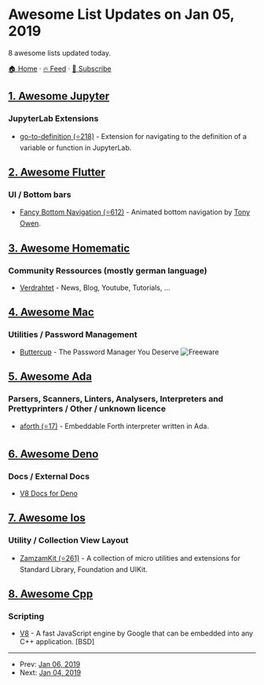 # Awesome List Updates on Jan 05, 2019

8 awesome lists updated today.

[🏠 Home](/README.md) · [🔥 Feed](https://test.trackawesomelist.com/feed.xml) · [📮 Subscribe](https://trackawesomelist.us17.list-manage.com/subscribe?u=d2f0117aa829c83a63ec63c2f&id=36a103854c)



## [1. Awesome Jupyter](/content/markusschanta/awesome-jupyter/README.md)

### JupyterLab Extensions

*   [go-to-definition (⭐218)](https://github.com/krassowski/jupyterlab-go-to-definition) - Extension for navigating to the definition of a variable or function in JupyterLab.

## [2. Awesome Flutter](/content/Solido/awesome-flutter/README.md)

### UI / Bottom bars

*   [Fancy Bottom Navigation (⭐612)](https://github.com/tunitowen/fancy_bottom_navigation) <!--stargazers:tunitowen/fancy_bottom_navigation--> - Animated bottom navigation by [Tony Owen](https://github.com/tunitowen).

## [3. Awesome Homematic](/content/homematic-community/awesome-homematic/README.md)

### Community Ressources (mostly german language)

*   [Verdrahtet](https://www.verdrahtet.info/) - News, Blog, Youtube, Tutorials, ...

## [4. Awesome Mac](/content/jaywcjlove/awesome-mac/README.md)

### Utilities / Password Management

*   [Buttercup](https://buttercup.pw/) - The Password Manager You Deserve ![Freeware](https://jaywcjlove.github.io/sb/ico/min-free.svg "Freeware")

## [5. Awesome Ada](/content/ohenley/awesome-ada/README.md)

### Parsers, Scanners, Linters, Analysers, Interpreters and Prettyprinters / Other / unknown licence

*   [aforth (⭐17)](https://github.com/samueltardieu/aforth) - Embeddable Forth interpreter written in Ada.

## [6. Awesome Deno](/content/denolib/awesome-deno/README.md)

### Docs / External Docs

*   [V8 Docs for Deno](https://denolib.github.io/v8-docs/)

## [7. Awesome Ios](/content/vsouza/awesome-ios/README.md)

### Utility / Collection View Layout

*   [ZamzamKit (⭐261)](https://github.com/ZamzamInc/ZamzamKit) - A collection of micro utilities and extensions for Standard Library, Foundation and UIKit.

## [8. Awesome Cpp](/content/fffaraz/awesome-cpp/README.md)

### Scripting

*   [V8](https://v8.dev) - A fast JavaScript engine by Google that can be embedded into any C++ application. \[BSD]

---

- Prev: [Jan 06, 2019](/content/2019/01/06/README.md)
- Next: [Jan 04, 2019](/content/2019/01/04/README.md)